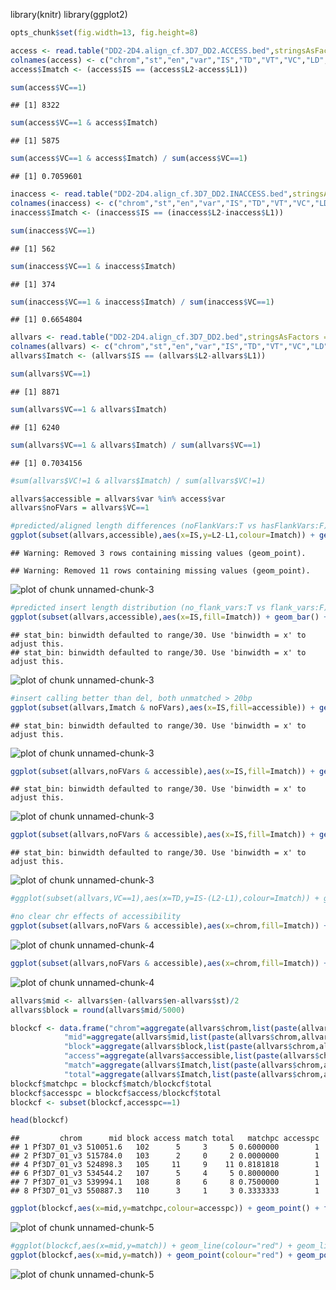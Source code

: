 library(knitr)
library(ggplot2)

```r
opts_chunk$set(fig.width=13, fig.height=8)
```


```r
access <- read.table("DD2-2D4.align_cf.3D7_DD2.ACCESS.bed",stringsAsFactors = F)
colnames(access) <- c("chrom","st","en","var","IS","TD","VT","VC","LD","N1","C1","L1","NM1","N2","C2","L2","MN2")
access$Imatch <- (access$IS == (access$L2-access$L1))

sum(access$VC==1)
```

```
## [1] 8322
```

```r
sum(access$VC==1 & access$Imatch)
```

```
## [1] 5875
```

```r
sum(access$VC==1 & access$Imatch) / sum(access$VC==1)
```

```
## [1] 0.7059601
```



```r
inaccess <- read.table("DD2-2D4.align_cf.3D7_DD2.INACCESS.bed",stringsAsFactors = F)
colnames(inaccess) <- c("chrom","st","en","var","IS","TD","VT","VC","LD","N1","C1","L1","NM1","N2","C2","L2","MN2")
inaccess$Imatch <- (inaccess$IS == (inaccess$L2-inaccess$L1))

sum(inaccess$VC==1)
```

```
## [1] 562
```

```r
sum(inaccess$VC==1 & inaccess$Imatch)
```

```
## [1] 374
```

```r
sum(inaccess$VC==1 & inaccess$Imatch) / sum(inaccess$VC==1)
```

```
## [1] 0.6654804
```




```r
allvars <- read.table("DD2-2D4.align_cf.3D7_DD2.bed",stringsAsFactors = F)
colnames(allvars) <- c("chrom","st","en","var","IS","TD","VT","VC","LD","N1","C1","L1","NM1","N2","C2","L2","MN2")
allvars$Imatch <- (allvars$IS == (allvars$L2-allvars$L1))

sum(allvars$VC==1)
```

```
## [1] 8871
```

```r
sum(allvars$VC==1 & allvars$Imatch)
```

```
## [1] 6240
```

```r
sum(allvars$VC==1 & allvars$Imatch) / sum(allvars$VC==1)
```

```
## [1] 0.7034156
```

```r
#sum(allvars$VC!=1 & allvars$Imatch) / sum(allvars$VC!=1)

allvars$accessible = allvars$var %in% access$var
allvars$noFVars = allvars$VC==1

#predicted/aligned length differences (noFlankVars:T vs hasFlankVars:F)
ggplot(subset(allvars,accessible),aes(x=IS,y=L2-L1,colour=Imatch)) + geom_point() + facet_grid(noFVars ~ .) + xlim(-100,100)
```

```
## Warning: Removed 3 rows containing missing values (geom_point).
```

```
## Warning: Removed 11 rows containing missing values (geom_point).
```

![plot of chunk unnamed-chunk-3](figure/unnamed-chunk-3-1.png) 

```r
#predicted insert length distribution (no_flank_vars:T vs flank_vars:F)
ggplot(subset(allvars,accessible),aes(x=IS,fill=Imatch)) + geom_bar() + facet_grid(noFVars ~ .,scale="free_y") + xlim(-100,100)
```

```
## stat_bin: binwidth defaulted to range/30. Use 'binwidth = x' to adjust this.
## stat_bin: binwidth defaulted to range/30. Use 'binwidth = x' to adjust this.
```

![plot of chunk unnamed-chunk-3](figure/unnamed-chunk-3-2.png) 

```r
#insert calling better than del, both unmatched > 20bp
ggplot(subset(allvars,Imatch & noFVars),aes(x=IS,fill=accessible)) + geom_bar()
```

```
## stat_bin: binwidth defaulted to range/30. Use 'binwidth = x' to adjust this.
```

![plot of chunk unnamed-chunk-3](figure/unnamed-chunk-3-3.png) 

```r
ggplot(subset(allvars,noFVars & accessible),aes(x=IS,fill=Imatch)) + geom_bar(position="fill") + xlim(-50,50)
```

```
## stat_bin: binwidth defaulted to range/30. Use 'binwidth = x' to adjust this.
```

![plot of chunk unnamed-chunk-3](figure/unnamed-chunk-3-4.png) 

```r
ggplot(subset(allvars,noFVars & accessible),aes(x=IS,fill=Imatch)) + geom_bar() + xlim(-50,50)
```

```
## stat_bin: binwidth defaulted to range/30. Use 'binwidth = x' to adjust this.
```

![plot of chunk unnamed-chunk-3](figure/unnamed-chunk-3-5.png) 

```r
#ggplot(subset(allvars,VC==1),aes(x=TD,y=IS-(L2-L1),colour=Imatch)) + geom_point() + facet_grid(accessible ~ .)
```


```r
#no clear chr effects of accessibility
ggplot(subset(allvars,noFVars & accessible),aes(x=chrom,fill=Imatch)) + geom_bar()
```

![plot of chunk unnamed-chunk-4](figure/unnamed-chunk-4-1.png) 

```r
ggplot(subset(allvars,noFVars & accessible),aes(x=chrom,fill=Imatch)) + geom_bar(position="fill")
```

![plot of chunk unnamed-chunk-4](figure/unnamed-chunk-4-2.png) 


```r
allvars$mid <- allvars$en-(allvars$en-allvars$st)/2
allvars$block = round(allvars$mid/5000)

blockcf <- data.frame("chrom"=aggregate(allvars$chrom,list(paste(allvars$chrom,allvars$block)),FUN=unique)[[2]],
            "mid"=aggregate(allvars$mid,list(paste(allvars$chrom,allvars$block)),FUN=mean)[[2]],
            "block"=aggregate(allvars$block,list(paste(allvars$chrom,allvars$block)),FUN=unique)[[2]],
            "access"=aggregate(allvars$accessible,list(paste(allvars$chrom,allvars$block)),FUN=sum)[[2]],
            "match"=aggregate(allvars$Imatch,list(paste(allvars$chrom,allvars$block)),FUN=sum)[[2]],
            "total"=aggregate(allvars$Imatch,list(paste(allvars$chrom,allvars$block)),FUN=length)[[2]])
blockcf$matchpc = blockcf$match/blockcf$total
blockcf$accesspc = blockcf$access/blockcf$total
blockcf <- subset(blockcf,accesspc==1)

head(blockcf)
```

```
##         chrom      mid block access match total   matchpc accesspc
## 1 Pf3D7_01_v3 510051.6   102      5     3     5 0.6000000        1
## 2 Pf3D7_01_v3 515784.0   103      2     0     2 0.0000000        1
## 4 Pf3D7_01_v3 524898.3   105     11     9    11 0.8181818        1
## 6 Pf3D7_01_v3 534544.2   107      5     4     5 0.8000000        1
## 7 Pf3D7_01_v3 539994.1   108      8     6     8 0.7500000        1
## 8 Pf3D7_01_v3 550887.3   110      3     1     3 0.3333333        1
```

```r
ggplot(blockcf,aes(x=mid,y=matchpc,colour=accesspc)) + geom_point() + facet_grid(chrom ~ .)
```

![plot of chunk unnamed-chunk-5](figure/unnamed-chunk-5-1.png) 

```r
#ggplot(blockcf,aes(x=mid,y=match)) + geom_line(colour="red") + geom_line(aes(y=total)) + facet_grid(chrom ~ .)
ggplot(blockcf,aes(x=mid,y=match)) + geom_point(colour="red") + geom_point(aes(y=total)) + facet_grid(chrom ~ .)
```

![plot of chunk unnamed-chunk-5](figure/unnamed-chunk-5-2.png) 
